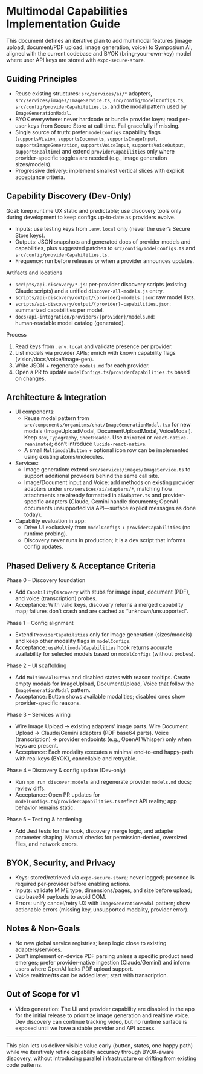 # Multimodal Capabilities Implementation Guide

This document defines an iterative plan to add multimodal features (image upload, document/PDF upload, image generation, voice) to Symposium AI, aligned with the current codebase and BYOK (bring-your-own-key) model where user API keys are stored with `expo-secure-store`.

## Guiding Principles
- Reuse existing structures: `src/services/ai/*` adapters, `src/services/images/ImageService.ts`, `src/config/modelConfigs.ts`, `src/config/providerCapabilities.ts`, and the modal pattern used by `ImageGenerationModal`.
- BYOK everywhere: never hardcode or bundle provider keys; read per-user keys from Secure Store at call time. Fail gracefully if missing.
- Single source of truth: prefer `modelConfigs` capability flags (`supportsVision`, `supportsDocuments`, `supportsImageInput`, `supportsImageGeneration`, `supportsVoiceInput`, `supportsVoiceOutput`, `supportsRealtime`) and extend `providerCapabilities` only where provider-specific toggles are needed (e.g., image generation sizes/models).
- Progressive delivery: implement smallest vertical slices with explicit acceptance criteria.

## Capability Discovery (Dev‑Only)
Goal: keep runtime UX static and predictable; use discovery tools only during development to keep configs up‑to‑date as providers evolve.

- Inputs: use testing keys from `.env.local` only (never the user’s Secure Store keys).
- Outputs: JSON snapshots and generated docs of provider models and capabilities, plus suggested patches to `src/config/modelConfigs.ts` and `src/config/providerCapabilities.ts`.
- Frequency: run before releases or when a provider announces updates.

Artifacts and locations
- `scripts/api-discovery/*.js`: per‑provider discovery scripts (existing Claude scripts) and a unified `discover-all-models.js` entry.
- `scripts/api-discovery/output/{provider}-models.json`: raw model lists.
- `scripts/api-discovery/output/{provider}-capabilities.json`: summarized capabilities per model.
- `docs/api-integration/providers/{provider}/models.md`: human‑readable model catalog (generated).

Process
1) Read keys from `.env.local` and validate presence per provider.
2) List models via provider APIs; enrich with known capability flags (vision/docs/voice/image-gen).
3) Write JSON + regenerate `models.md` for each provider.
4) Open a PR to update `modelConfigs.ts`/`providerCapabilities.ts` based on changes.

## Architecture & Integration
- UI components:
  - Reuse modal pattern from `src/components/organisms/chat/ImageGenerationModal.tsx` for new modals (ImageUploadModal, DocumentUploadModal, VoiceModal). Keep `Box`, `Typography`, `SheetHeader`. Use `Animated` or `react-native-reanimated`; don’t introduce `lucide-react-native`.
  - A small `MultimodalButton` + optional icon row can be implemented using existing atoms/molecules.
- Services:
  - Image generation: extend `src/services/images/ImageService.ts` to support additional providers behind the same call site.
  - Image/Document input and Voice: add methods on existing provider adapters under `src/services/ai/adapters/*`, matching how attachments are already formatted in `aiAdapter.ts` and provider-specific adapters (Claude, Gemini handle documents; OpenAI documents unsupported via API—surface explicit messages as done today).
- Capability evaluation in app:
  - Drive UI exclusively from `modelConfigs` + `providerCapabilities` (no runtime probing).
  - Discovery never runs in production; it is a dev script that informs config updates.

## Phased Delivery & Acceptance Criteria
Phase 0 – Discovery foundation
- Add `CapabilityDiscovery` with stubs for image input, document (PDF), and voice (transcription) probes.
- Acceptance: With valid keys, discovery returns a merged capability map; failures don’t crash and are cached as “unknown/unsupported”.

Phase 1 – Config alignment
- Extend `ProviderCapabilities` only for image generation (sizes/models) and keep other modality flags in `modelConfigs`.
- Acceptance: `useMultimodalCapabilities` hook returns accurate availability for selected models based on `modelConfigs` (without probes).

Phase 2 – UI scaffolding
- Add `MultimodalButton` and disabled states with reason tooltips. Create empty modals for ImageUpload, DocumentUpload, Voice that follow the `ImageGenerationModal` pattern.
- Acceptance: Button shows available modalities; disabled ones show provider-specific reasons.

Phase 3 – Services wiring
- Wire Image Upload → existing adapters’ image parts. Wire Document Upload → Claude/Gemini adapters (PDF base64 parts). Voice (transcription) → provider endpoints (e.g., OpenAI Whisper) only when keys are present.
- Acceptance: Each modality executes a minimal end-to-end happy-path with real keys (BYOK), cancellable and retryable.

Phase 4 – Discovery & config update (Dev‑only)
- Run `npm run discover:models` and regenerate provider `models.md` docs; review diffs.
- Acceptance: Open PR updates for `modelConfigs.ts`/`providerCapabilities.ts` reflect API reality; app behavior remains static.

Phase 5 – Testing & hardening
- Add Jest tests for the hook, discovery merge logic, and adapter parameter shaping. Manual checks for permission-denied, oversized files, and network errors.

## BYOK, Security, and Privacy
- Keys: stored/retrieved via `expo-secure-store`; never logged; presence is required per‑provider before enabling actions.
- Inputs: validate MIME type, dimensions/pages, and size before upload; cap base64 payloads to avoid OOM.
- Errors: unify cancel/retry UX with `ImageGenerationModal` pattern; show actionable errors (missing key, unsupported modality, provider error).

## Notes & Non‑Goals
- No new global service registries; keep logic close to existing adapters/services.
- Don’t implement on-device PDF parsing unless a specific product need emerges; prefer provider-native ingestion (Claude/Gemini) and inform users where OpenAI lacks PDF upload support.
- Voice realtime/tts can be added later; start with transcription.

## Out of Scope for v1
- Video generation: The UI and provider capability are disabled in the app for the initial release to prioritize image generation and realtime voice. Dev discovery can continue tracking video, but no runtime surface is exposed until we have a stable provider and API access.

---
This plan lets us deliver visible value early (button, states, one happy path) while we iteratively refine capability accuracy through BYOK‑aware discovery, without introducing parallel infrastructure or drifting from existing code patterns.

